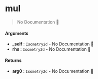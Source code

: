 # mul

> No Documentation 🚧

#### Arguments

- **\_self** : `Isometry2d` \- No Documentation 🚧
- **rhs** : `Isometry2d` \- No Documentation 🚧

#### Returns

- **arg0** : `Isometry2d` \- No Documentation 🚧